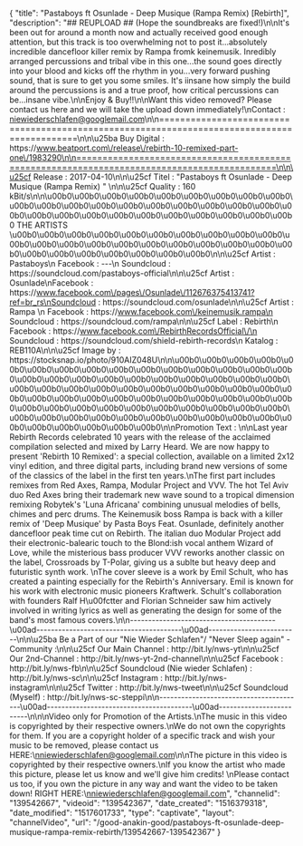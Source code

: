 {
    "title": "Pastaboys ft Osunlade - Deep Musique (Rampa Remix) [Rebirth]",
    "description": "## REUPLOAD ## (Hope the soundbreaks are fixed!)\n\nIt's been out for around a month now and actually received good enough attention, but this track is too overwhelming not to post it...absolutely incredible dancefloor killer remix by Rampa fromk keinemusik. Inredibly arranged percussions and tribal vibe in this one...the sound goes directly into your blood and kicks off the rhythm in you...very forward pushing sound, that is sure to get you some smiles. It's iinsane how simply the build around the percussions is and a true proof, how critical percussions can be...insane vibe.\n\nEnjoy & Buy!!\n\nWant this video removed? Please contact us here and we will take the upload down immediately!\nContact : niewiederschlafen@googlemail.com\n\n============================================================================================\n\n\u25ba Buy Digital : https:\/\/www.beatport.com\/release\/rebirth-10-remixed-part-one\/1983290\n\n============================================================================================\n\n\u25cf Release : 2017-04-10\n\n\u25cf Titel : \"Pastaboys ft Osunlade - Deep Musique (Rampa Remix) \" \n\n\u25cf Quality : 160 kBit\/s\n\n\u00b0\u00b0\u00b0\u00b0\u00b0\u00b0\u00b0\u00b0\u00b0\u00b0\u00b0\u00b0\u00b0\u00b0\u00b0\u00b0\u00b0\u00b0\u00b0\u00b0\u00b0\u00b0\u00b0\u00b0\u00b0\u00b0\u00b0\u00b0\u00b0\u00b0 THE ARTISTS \u00b0\u00b0\u00b0\u00b0\u00b0\u00b0\u00b0\u00b0\u00b0\u00b0\u00b0\u00b0\u00b0\u00b0\u00b0\u00b0\u00b0\u00b0\u00b0\u00b0\u00b0\u00b0\u00b0\u00b0\u00b0\u00b0\u00b0\u00b0\n\n\u25cf Artist : Pastaboys\n Facebook : ---\n Soundcloud : https:\/\/soundcloud.com\/pastaboys-official\n\n\u25cf Artist : Osunlade\nFacebook : https:\/\/www.facebook.com\/pages\/Osunlade\/112676375413741?ref=br_rs\nSoundcloud : https:\/\/soundcloud.com\/osunlade\n\n\u25cf Artist : Rampa \n Facebook : https:\/\/www.facebook.com\/keinemusik.rampa\n Soundcloud : https:\/\/soundcloud.com\/rampa\n\n\u25cf Label : Rebirth\n Facebook : https:\/\/www.facebook.com\/RebirthRecordsOfficial\/\n Soundcloud : https:\/\/soundcloud.com\/shield-rebirth-records\n Katalog : REB110A\n\n\u25cf Image by :  https:\/\/stocksnap.io\/photo\/910AIZ048U\n\n\u00b0\u00b0\u00b0\u00b0\u00b0\u00b0\u00b0\u00b0\u00b0\u00b0\u00b0\u00b0\u00b0\u00b0\u00b0\u00b0\u00b0\u00b0\u00b0\u00b0\u00b0\u00b0\u00b0\u00b0\u00b0\u00b0\u00b0\u00b0\u00b0\u00b0\u00b0\u00b0\u00b0\u00b0\u00b0\u00b0\u00b0\u00b0\u00b0\u00b0\u00b0\u00b0\u00b0\u00b0\u00b0\u00b0\u00b0\u00b0\u00b0\u00b0\u00b0\u00b0\u00b0\u00b0\u00b0\u00b0\u00b0\u00b0\u00b0\u00b0\u00b0\u00b0\u00b0\u00b0\u00b0\u00b0\u00b0\u00b0\u00b0\u00b0\u00b0\u00b0\n\nPromotion Text : \n\nLast year Rebirth Records celebrated 10 years with the release of the acclaimed compilation selected and mixed by Larry Heard. We are now happy to present 'Rebirth 10 Remixed': a special collection, available on a limited 2x12 vinyl edition, and three digital parts, including brand new versions of some of the classics of the label in the first ten years.\nThe first part includes remixes from Red Axes, Rampa, Modular Project and VVV. The hot Tel Aviv duo Red Axes bring their trademark new wave sound to a tropical dimension remixing Robytek's 'Luna Africana' combining unusual melodies of bells, chimes and perc drums. The Keinemusik boss Rampa is back with a killer remix of 'Deep Musique' by Pasta Boys Feat. Osunlade, definitely another dancefloor peak time cut on Rebirth. The italian duo Modular Project add their electronic-balearic touch to the Blond:ish vocal anthem Wizard of Love, while the misterious bass producer VVV reworks another classic on the label, Crossroads by T-Polar, giving us a sublte but heavy deep and futuristic synth work. \nThe cover sleeve is a work by Emil Schult, who has created a painting especially for the Rebirth's Anniversary. Emil is known for his work with electronic music pioneers Kraftwerk. Schult's collaboration with founders Ralf H\u00fctter and Florian Schneider saw him actively involved in writing lyrics as well as generating the design for some of the band's most famous covers.\n\n----------------------------------------\u00ad----------------------------------------\u00ad-------------------------\n\n\u25ba Be a Part of our \"Nie Wieder Schlafen\"\/ \"Never Sleep again\" - Community :\n\n\u25cf Our Main Channel : http:\/\/bit.ly\/nws-yt\n\n\u25cf Our 2nd-Channel  : http:\/\/bit.ly\/nws-yt-2nd-channel\n\n\u25cf Facebook : http:\/\/bit.ly\/nws-fb\n\n\u25cf Soundcloud (Nie wieder Schlafen) : http:\/\/bit.ly\/nws-sc\n\n\u25cf Instagram : http:\/\/bit.ly\/nws-instagram\n\n\u25cf Twitter : http:\/\/bit.ly\/nws-tweet\n\n\u25cf Soundcloud (Myself) : http:\/\/bit.ly\/nws-sc-steppi\n\n----------------------------------------\u00ad----------------------------------------\u00ad-------------------------\n\n\nVideo only for Promotion of the Artists.\nThe music in this video is copyrighted by their respective owners.\nWe do not own the copyrights for them. If you are a copyright holder of a specific track and wish your music to be removed, please contact us HERE:\nniewiederschlafen@googlemail.com\n\nThe picture in this video is copyrighted by their respective owners.\nIf you know the artist who made this picture, please let us know and we'll give him credits! \nPlease contact us too, if you own the picture in any way and want the video to be taken down! RIGHT HERE:\nniewiederschlafen@googlemail.com",
    "channelid": "139542667",
    "videoid": "139542367",
    "date_created": "1516379318",
    "date_modified": "1517601733",
    "type": "captivate",
    "layout": "channelVideo",
    "url": "\/good-anakin-good\/pastaboys-ft-osunlade-deep-musique-rampa-remix-rebirth\/139542667-139542367"
}